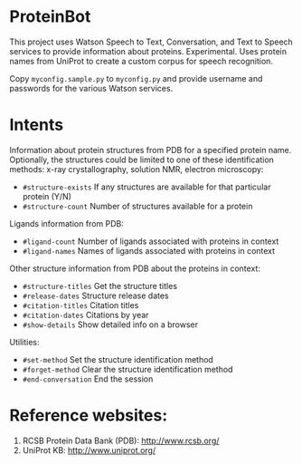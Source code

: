 # ProteinBot

This project uses Watson Speech to Text, Conversation, and Text to Speech services to provide information about proteins. Experimental. Uses protein names from UniProt to create a custom corpus for speech recognition.

Copy `myconfig.sample.py` to `myconfig.py` and provide username and passwords for the various Watson services.

# Intents
Information about protein structures from PDB for a specified protein name. Optionally, the structures could be limited to one of these identification methods: x-ray crystallography, solution NMR, electron microscopy:
- `#structure-exists` If any structures are available for that particular protein (Y/N)
- `#structure-count` Number of structures available for a protein

Ligands information from PDB:
- `#ligand-count` Number of ligands associated with proteins in context
- `#ligand-names` Names of ligands associated with proteins in context

Other structure information from PDB about the proteins in context:
- `#structure-titles` Get the structure titles
- `#release-dates` Structure release dates
- `#citation-titles` Citation titles
- `#citation-dates` Citations by year
- `#show-details` Show detailed info on a browser

Utilities:
- `#set-method` Set the structure identification method
- `#forget-method` Clear the structure identification method
- `#end-conversation` End the session

# Reference websites:
1. RCSB Protein Data Bank (PDB): http://www.rcsb.org/
1. UniProt KB: http://www.uniprot.org/
